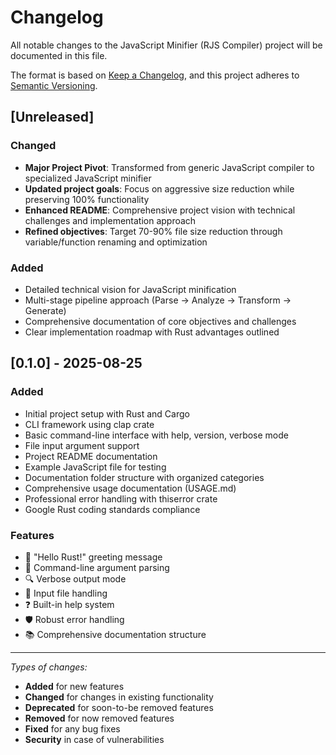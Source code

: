 # Changelog

All notable changes to the JavaScript Minifier (RJS Compiler) project will be documented in this file.

The format is based on [Keep a Changelog](https://keepachangelog.com/en/1.0.0/),
and this project adheres to [Semantic Versioning](https://semver.org/spec/v2.0.0.html).

## [Unreleased]

### Changed
- **Major Project Pivot**: Transformed from generic JavaScript compiler to specialized JavaScript minifier
- **Updated project goals**: Focus on aggressive size reduction while preserving 100% functionality
- **Enhanced README**: Comprehensive project vision with technical challenges and implementation approach
- **Refined objectives**: Target 70-90% file size reduction through variable/function renaming and optimization

### Added
- Detailed technical vision for JavaScript minification
- Multi-stage pipeline approach (Parse → Analyze → Transform → Generate)
- Comprehensive documentation of core objectives and challenges
- Clear implementation roadmap with Rust advantages outlined

## [0.1.0] - 2025-08-25

### Added
- Initial project setup with Rust and Cargo
- CLI framework using clap crate
- Basic command-line interface with help, version, verbose mode
- File input argument support
- Project README documentation
- Example JavaScript file for testing
- Documentation folder structure with organized categories
- Comprehensive usage documentation (USAGE.md)
- Professional error handling with thiserror crate
- Google Rust coding standards compliance

### Features
- 🦀 "Hello Rust!" greeting message
- 📝 Command-line argument parsing
- 🔍 Verbose output mode
- 📁 Input file handling
- ❓ Built-in help system
- 🛡️ Robust error handling
- 📚 Comprehensive documentation structure

---

*Types of changes:*
- **Added** for new features
- **Changed** for changes in existing functionality
- **Deprecated** for soon-to-be removed features
- **Removed** for now removed features
- **Fixed** for any bug fixes
- **Security** in case of vulnerabilities